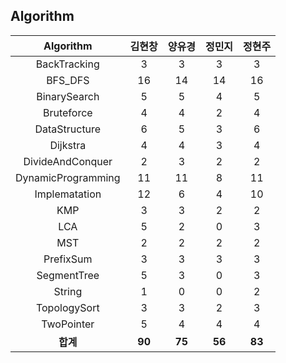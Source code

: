 ## Algorithm
|    Algorithm    | 김현창 | 양유경 | 정민지 | 정현주 |
| :-------------: | :----: | :----: | :----: | :----: |
|BackTracking|3|3|3|3|
|BFS_DFS|16|14|14|16|
|BinarySearch|5|5|4|5|
|Bruteforce|4|4|2|4|
|DataStructure|6|5|3|6|
|Dijkstra|4|4|3|4|
|DivideAndConquer|2|3|2|2|
|DynamicProgramming|11|11|8|11|
|Implematation|12|6|4|10|
|KMP|3|3|2|2|
|LCA|5|2|0|3|
|MST|2|2|2|2|
|PrefixSum|3|3|3|3|
|SegmentTree|5|3|0|3|
|String|1|0|0|2|
|TopologySort|3|3|2|3|
|TwoPointer|5|4|4|4|
| **합계** | **90**|**75**|**56**|**83**|

